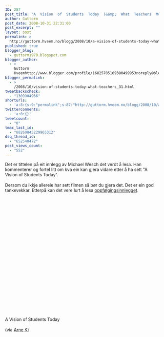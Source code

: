 ```yaml
---
ID: 287
post_title: 'A  Vision  of  Students  Today  (&amp;  What  Teachers  Must  Do)'
author: Guttorm
post_date: 2008-10-31 22:31:00
post_excerpt: ""
layout: post
permalink: >
  http://guttorm.hveem.no/blogg/2008/10/a-vision-of-students-today-what-teachers-must-do/
published: true
blogger_blog:
  - guttorm1979.blogspot.com
blogger_author:
  - >
    Guttorm
    Hveemhttp://www.blogger.com/profile/16825705109380499953noreply@blogger.com
blogger_permalink:
  - >
    /2008/10/vision-of-students-today-what-teachers_31.html
tweetbackscheck:
  - "1309904956"
shorturls:
  - 'a:8:{s:9:"permalink";s:87:"http://guttorm.hveem.no/blogg/2008/10/a-vision-of-students-today-what-teachers-must-do/";s:7:"tinyurl";s:25:"http://tinyurl.com/bg72so";s:4:"isgd";s:17:"http://is.gd/gUBm";s:5:"bitly";s:18:"http://bit.ly/q4Ed";s:5:"snipr";s:22:"http://snipr.com/akmtb";s:5:"snurl";s:22:"http://snurl.com/akmtb";s:7:"snipurl";s:24:"http://snipurl.com/akmtb";s:4:"trim";s:17:"http://tr.im/bx4t";}'
twittercomments:
  - 'a:0:{}'
tweetcount:
  - "0"
tmac_last_id:
  - "88260845229965312"
dsq_thread_id:
  - "652540472"
post_views_count:
  - "552"
---
```

<div xmlns='http://www.w3.org/1999/xhtml'>Det er tittelen på eit innlegg av Michael Wesch det verdt å lesa. Han kommenterer og fortel litt om kva ein kan gjera vidare etter å ha sett "A Vision of Students Today".<br/><br/>Dersom du ikkje allereie har sett filmen så bør du gjera det. Det er ein god tankevekkar. Etterpå kan det vere lurt å lesa <a href='http://www.britannica.com/blogs/2008/10/a-vision-of-students-today-what-teachers-must-do/' target='_blank'>oppfølgingsinnlegget</a>. <br/><br/><div class='youtube-video'><object height='355' width='425'><param value='http://www.youtube.com/v/dGCJ46vyR9o' name='movie'> </param><param value='transparent' name='wmode'> </param><embed height='355' width='425' wmode='transparent' type='application/x-shockwave-flash' src='http://www.youtube.com/v/dGCJ46vyR9o'> </embed>  </object></div><br/><br/>A Vision of Students Today<br/><br/>(via <a href='http://arnek.wordpress.com/2008/10/31/what-teachers-must-do/' target='_blank'>Arne K)</a></div>